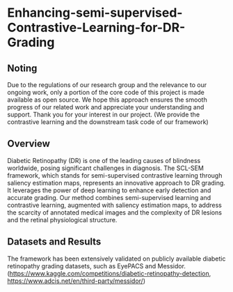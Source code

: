 # Enhancing-semi-supervised-Contrastive-Learning-for-DR-Grading

## Noting
Due to the regulations of our research group and the relevance to our ongoing work, only a portion of the core code of this project is made available as open source. We hope this approach ensures the smooth progress of our related work and appreciate your understanding and support. Thank you for your interest in our project. (We provide the contrastive learning and the downstream task code of our framework)


## Overview

Diabetic Retinopathy (DR) is one of the leading causes of blindness worldwide, posing significant challenges in diagnosis. The SCL-SEM framework, which stands for semi-supervised contrastive learning through saliency estimation maps, represents an innovative approach to DR grading. It leverages the power of deep learning to enhance early detection and accurate grading. Our method combines semi-supervised learning and contrastive learning, augmented with saliency estimation maps, to address the scarcity of annotated medical images and the complexity of DR lesions and the retinal physiological structure. 


## Datasets and Results
The framework has been extensively validated on publicly available diabetic retinopathy grading datasets, such as EyePACS and Messidor. (https://www.kaggle.com/competitions/diabetic-retinopathy-detection, https://www.adcis.net/en/third-party/messidor/)
